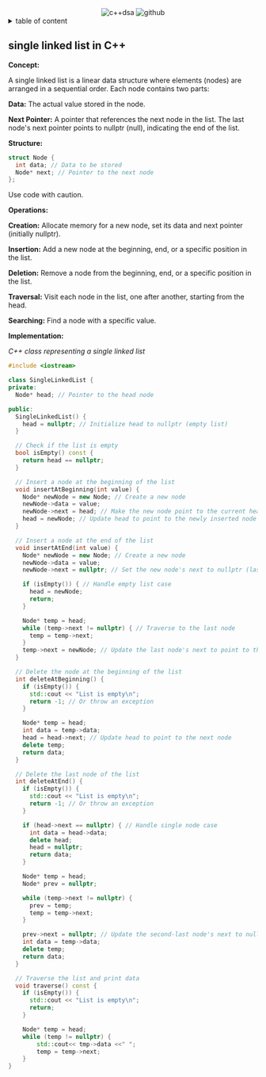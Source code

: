 <div align="center">
    <img src="https://img.shields.io/badge/C%2B%2B_DSA-GITHUB-RESOURCES?style=flat-square" alt="c++dsa">
    <img src="https://img.shields.io/badge/KAVINGAM-white?style=flat-square&logo=github&logoColor=black" alt="github">
</div>

<details>
    <summary>table of content</summary>
    <ol>
        <li>
            <a alt="" href="">Chapter1 .Introduction</a>
            <ul>
                <li>
                    <a alt="" href="">1.1 Data Type</a>
                </li>
                <li>
                    <a alt="" href="">1.2 Abstract Data Type</a>
                </li>
                <li>
                    <a alt="" href="">1.3 Data Structures</a>
                    <ul>
                        <a alt="" href="">1.3.1 Linear and Non linear data structure</a>
                    </ul>
                    <ul>
                        <a alt="" href="">1.3.2 Static and dynamic data structure</a>
                    </ul>
                </li>
                <li>
                    <a alt="" href="">1.4 Algorithms</a>
                    <ul>
                        <a alt="" href="">1.4.1 Greedy algorithm</a>
                    </ul>
                    <ul>
                        <a alt="" href="">1.4.2 Divide and conquer algorithm</a>
                    </ul>
                    <ul>
                        <a alt="" href="">1.4.3 Backtracking</a>
                    </ul>
                    <ul>
                        <a alt="" href="">1.4.4 Randomized algorithm</a>
                    </ul>
                </li>
                <li>
                    <a alt="" href="">1.5 Analysis of algorithms</a>
                    <ul>
                        <a alt="" href="">1.5.1 Big O notation</a>
                    </ul>
                    <ul>
                        <a alt="" href="">1.5.1.1 Rule for O notation</a>
                    </ul>
                </li>
            </ul>
        </li>
        <li>
            <a alt="" href="">Chapter 2. Arrays,Pointers and Structures</a>
            <ul>
                <a alt="" href=""></a>
                <a alt="" href=""></a>
            </ul>
        </li>
        <li>
            <a alt="" href=""></a>
            <ul>
                <a alt="" href=""></a>
                <a alt="" href=""></a>
            </ul>
        </li>
        <li>
            <a alt="" href=""></a>
            <ul>
                <a alt="" href=""></a>
                <a alt="" href=""></a>
            </ul>
        </li>
    </ol>
</details>

## single linked list in C++

**Concept:**

<p>A single linked list is a linear data structure where elements (nodes) are arranged in a sequential order. Each node contains two parts:</p>

**Data:** The actual value stored in the node.

**Next Pointer:** A pointer that references the next node in the list. The last node's next pointer points to nullptr (null), indicating the end of the list.

**Structure:**

```C++
struct Node {
  int data; // Data to be stored
  Node* next; // Pointer to the next node
};
```
<p>Use code with caution.</p>

**Operations:**

**Creation:** Allocate memory for a new node, set its data and next pointer (initially nullptr).

**Insertion:** Add a new node at the beginning, end, or a specific position in the list.

**Deletion:** Remove a node from the beginning, end, or a specific position in the list.

**Traversal:** Visit each node in the list, one after another, starting from the head.

**Searching:** Find a node with a specific value.

**Implementation:**

<i>C++ class representing a single linked list</i>
```C++
#include <iostream>

class SingleLinkedList {
private:
  Node* head; // Pointer to the head node

public:
  SingleLinkedList() {
    head = nullptr; // Initialize head to nullptr (empty list)
  }

  // Check if the list is empty
  bool isEmpty() const {
    return head == nullptr;
  }

  // Insert a node at the beginning of the list
  void insertAtBeginning(int value) {
    Node* newNode = new Node; // Create a new node
    newNode->data = value;
    newNode->next = head; // Make the new node point to the current head
    head = newNode; // Update head to point to the newly inserted node
  }

  // Insert a node at the end of the list
  void insertAtEnd(int value) {
    Node* newNode = new Node; // Create a new node
    newNode->data = value;
    newNode->next = nullptr; // Set the new node's next to nullptr (last node)

    if (isEmpty()) { // Handle empty list case
      head = newNode;
      return;
    }

    Node* temp = head;
    while (temp->next != nullptr) { // Traverse to the last node
      temp = temp->next;
    }
    temp->next = newNode; // Update the last node's next to point to the new node
  }

  // Delete the node at the beginning of the list
  int deleteAtBeginning() {
    if (isEmpty()) {
      std::cout << "List is empty\n";
      return -1; // Or throw an exception
    }

    Node* temp = head;
    int data = temp->data;
    head = head->next; // Update head to point to the next node
    delete temp;
    return data;
  }

  // Delete the last node of the list
  int deleteAtEnd() {
    if (isEmpty()) {
      std::cout << "List is empty\n";
      return -1; // Or throw an exception
    }

    if (head->next == nullptr) { // Handle single node case
      int data = head->data;
      delete head;
      head = nullptr;
      return data;
    }

    Node* temp = head;
    Node* prev = nullptr;

    while (temp->next != nullptr) {
      prev = temp;
      temp = temp->next;
    }

    prev->next = nullptr; // Update the second-last node's next to nullptr
    int data = temp->data;
    delete temp;
    return data;
  }

  // Traverse the list and print data
  void traverse() const {
    if (isEmpty()) {
      std::cout << "List is empty\n";
      return;
    }

    Node* temp = head;
    while (temp != nullptr) {
        std::cout<< tmp->data <<" ";
        temp = temp->next;
    }
}
```
